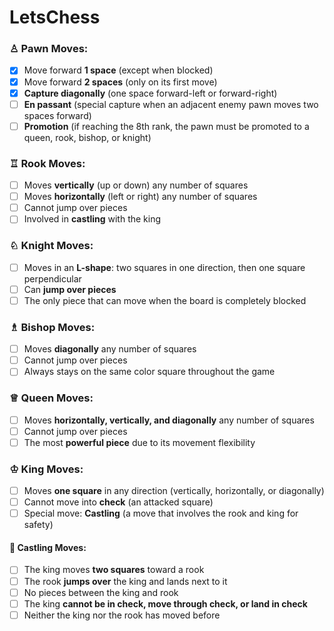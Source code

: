 # LetsChess


### ♙ Pawn Moves:  
- [x] Move forward **1 space** (except when blocked)  
- [x] Move forward **2 spaces** (only on its first move)  
- [x] **Capture diagonally** (one space forward-left or forward-right)  
- [ ] **En passant** (special capture when an adjacent enemy pawn moves two spaces forward)  
- [ ] **Promotion** (if reaching the 8th rank, the pawn must be promoted to a queen, rook, bishop, or knight)  

### ♖ Rook Moves:  
- [ ] Moves **vertically** (up or down) any number of squares  
- [ ] Moves **horizontally** (left or right) any number of squares  
- [ ] Cannot jump over pieces  
- [ ] Involved in **castling** with the king  

### ♘ Knight Moves:  
- [ ] Moves in an **L-shape**: two squares in one direction, then one square perpendicular  
- [ ] Can **jump over pieces**  
- [ ] The only piece that can move when the board is completely blocked  

### ♗ Bishop Moves:  
- [ ] Moves **diagonally** any number of squares  
- [ ] Cannot jump over pieces  
- [ ] Always stays on the same color square throughout the game  

### ♕ Queen Moves:  
- [ ] Moves **horizontally, vertically, and diagonally** any number of squares  
- [ ] Cannot jump over pieces  
- [ ] The most **powerful piece** due to its movement flexibility  

### ♔ King Moves:  
- [ ] Moves **one square** in any direction (vertically, horizontally, or diagonally)  
- [ ] Cannot move into **check** (an attacked square)  
- [ ] Special move: **Castling** (a move that involves the rook and king for safety)  

#### 🏰 Castling Moves:

- [ ] The king moves **two squares** toward a rook  
- [ ] The rook **jumps over** the king and lands next to it
- [ ] No pieces between the king and rook  
- [ ] The king **cannot be in check, move through check, or land in check** 
- [ ] Neither the king nor the rook has moved before  